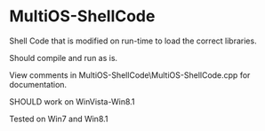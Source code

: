 MultiOS-ShellCode
=================

Shell Code that is modified on run-time to load the correct libraries.

Should compile and run as is.

View comments in MultiOS-ShellCode\MultiOS-ShellCode.cpp for documentation.

SHOULD work on WinVista-Win8.1

Tested on Win7 and Win8.1
